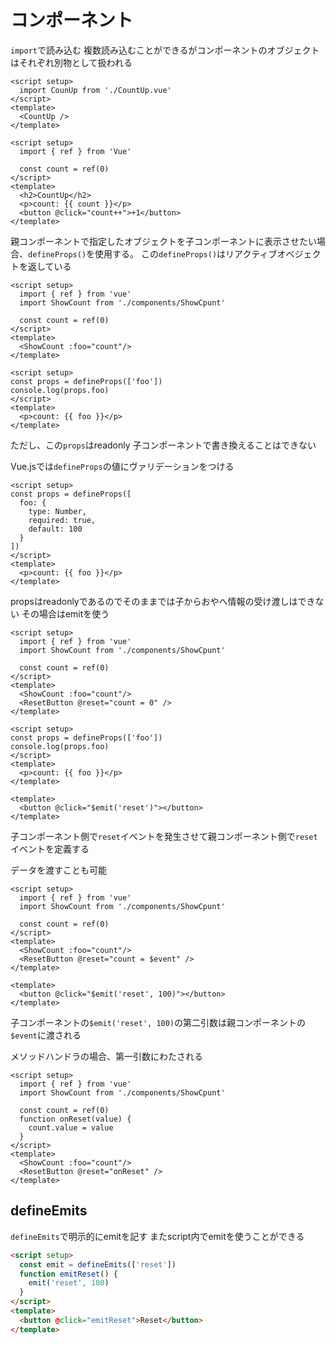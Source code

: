 # コンポーネント
`import`で読み込む
複数読み込むことができるがコンポーネントのオブジェクトはそれぞれ別物として扱われる
```html:App.vue
<script setup>
  import CounUp from './CountUp.vue'
</script>
<template>
  <CountUp />
</template>
```

```html:CountUp.vue
<script setup>
  import { ref } from 'Vue'

  const count = ref(0)
</script>
<template>
  <h2>CountUp</h2>
  <p>count: {{ count }}</p>
  <button @click="count++">+1</button>
</template>
```

親コンポーネントで指定したオブジェクトを子コンポーネントに表示させたい場合、`defineProps()`を使用する。
この`defineProps()`はリアクティブオベジェクトを返している

```html:App.vue
<script setup>
  import { ref } from 'vue'
  import ShowCount from './components/ShowCpunt'

  const count = ref(0)
</script>
<template>
  <ShowCount :foo="count"/>
</template>
```

```html:ShowCount.vue
<script setup>
const props = defineProps(['foo'])
console.log(props.foo)
</script>
<template>
  <p>count: {{ foo }}</p>
</template>
```

ただし、この`props`はreadonly
子コンポーネントで書き換えることはできない

Vue.jsでは`defineProps`の値にヴァリデーションをつける

```html:ShowCount.vue
<script setup>
const props = defineProps([
  foo: {
    type: Number,
    required: true,
    default: 100
  }
])
</script>
<template>
  <p>count: {{ foo }}</p>
</template>
```

propsはreadonlyであるのでそのままでは子からおやへ情報の受け渡しはできない
その場合はemitを使う

```html:App.vue
<script setup>
  import { ref } from 'vue'
  import ShowCount from './components/ShowCpunt'

  const count = ref(0)
</script>
<template>
  <ShowCount :foo="count"/>
  <ResetButton @reset="count = 0" />
</template>
```

```html:ShowCount.vue
<script setup>
const props = defineProps(['foo'])
console.log(props.foo)
</script>
<template>
  <p>count: {{ foo }}</p>
</template>
```

```html:ResetButton.vue
<template>
  <button @click="$emit('reset')"></button>
</template>
```

子コンポーネント側で`reset`イベントを発生させて親コンポーネント側で`reset`イベントを定義する

データを渡すことも可能

```html:App.vue
<script setup>
  import { ref } from 'vue'
  import ShowCount from './components/ShowCpunt'

  const count = ref(0)
</script>
<template>
  <ShowCount :foo="count"/>
  <ResetButton @reset="count = $event" />
</template>
```

```html:ResetButton.vue
<template>
  <button @click="$emit('reset', 100)"></button>
</template>
```
子コンポーネントの`$emit('reset', 100)`の第二引数は親コンポーネントの`$event`に渡される

メソッドハンドラの場合、第一引数にわたされる

```html:App.vue
<script setup>
  import { ref } from 'vue'
  import ShowCount from './components/ShowCpunt'

  const count = ref(0)
  function onReset(value) {
    count.value = value
  }
</script>
<template>
  <ShowCount :foo="count"/>
  <ResetButton @reset="onReset" />
</template>
```
## defineEmits
`defineEmits`で明示的にemitを記す
またscript内でemitを使うことができる
```html
<script setup>
  const emit = defineEmits(['reset'])
  function emitReset() {
    emit('reset', 100)
  }
</script>
<template>
  <button @click="emitReset">Reset</button>
</template>
```